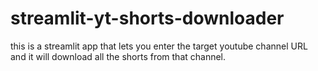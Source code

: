 # streamlit-yt-shorts-downloader
this is a streamlit app that lets you enter the target youtube channel URL and it will download all the shorts from that channel.
